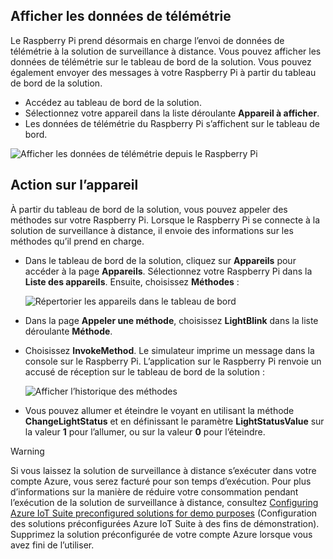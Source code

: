 ## <a name="view-the-telemetry"></a>Afficher les données de télémétrie

Le Raspberry Pi prend désormais en charge l’envoi de données de télémétrie à la solution de surveillance à distance. Vous pouvez afficher les données de télémétrie sur le tableau de bord de la solution. Vous pouvez également envoyer des messages à votre Raspberry Pi à partir du tableau de bord de la solution.

- Accédez au tableau de bord de la solution.
- Sélectionnez votre appareil dans la liste déroulante **Appareil à afficher**.
- Les données de télémétrie du Raspberry Pi s’affichent sur le tableau de bord.

![Afficher les données de télémétrie depuis le Raspberry Pi][img-telemetry-display]

## <a name="act-on-the-device"></a>Action sur l’appareil

À partir du tableau de bord de la solution, vous pouvez appeler des méthodes sur votre Raspberry Pi. Lorsque le Raspberry Pi se connecte à la solution de surveillance à distance, il envoie des informations sur les méthodes qu’il prend en charge.

- Dans le tableau de bord de la solution, cliquez sur **Appareils** pour accéder à la page **Appareils**. Sélectionnez votre Raspberry Pi dans la **Liste des appareils**. Ensuite, choisissez **Méthodes** :

    ![Répertorier les appareils dans le tableau de bord][img-list-devices]

- Dans la page **Appeler une méthode**, choisissez **LightBlink** dans la liste déroulante **Méthode**.

- Choisissez **InvokeMethod**. Le simulateur imprime un message dans la console sur le Raspberry Pi. L’application sur le Raspberry Pi renvoie un accusé de réception sur le tableau de bord de la solution :

    ![Afficher l’historique des méthodes][img-method-history]

- Vous pouvez allumer et éteindre le voyant en utilisant la méthode **ChangeLightStatus** et en définissant le paramètre **LightStatusValue** sur la valeur **1** pour l’allumer, ou sur la valeur **0** pour l’éteindre.

> [!WARNING]
> Si vous laissez la solution de surveillance à distance s’exécuter dans votre compte Azure, vous serez facturé pour son temps d’exécution. Pour plus d’informations sur la manière de réduire votre consommation pendant l’exécution de la solution de surveillance à distance, consultez [Configuring Azure IoT Suite preconfigured solutions for demo purposes][lnk-demo-config] (Configuration des solutions préconfigurées Azure IoT Suite à des fins de démonstration). Supprimez la solution préconfigurée de votre compte Azure lorsque vous avez fini de l’utiliser.


[img-telemetry-display]: media/iot-suite-raspberry-pi-kit-view-telemetry-simulator/telemetry.png
[img-list-devices]: media/iot-suite-raspberry-pi-kit-view-telemetry-simulator/listdevices.png
[img-method-history]: media/iot-suite-raspberry-pi-kit-view-telemetry-simulator/methodhistory.png

[lnk-demo-config]: https://github.com/Azure/azure-iot-remote-monitoring/blob/master/Docs/configure-preconfigured-demo.md